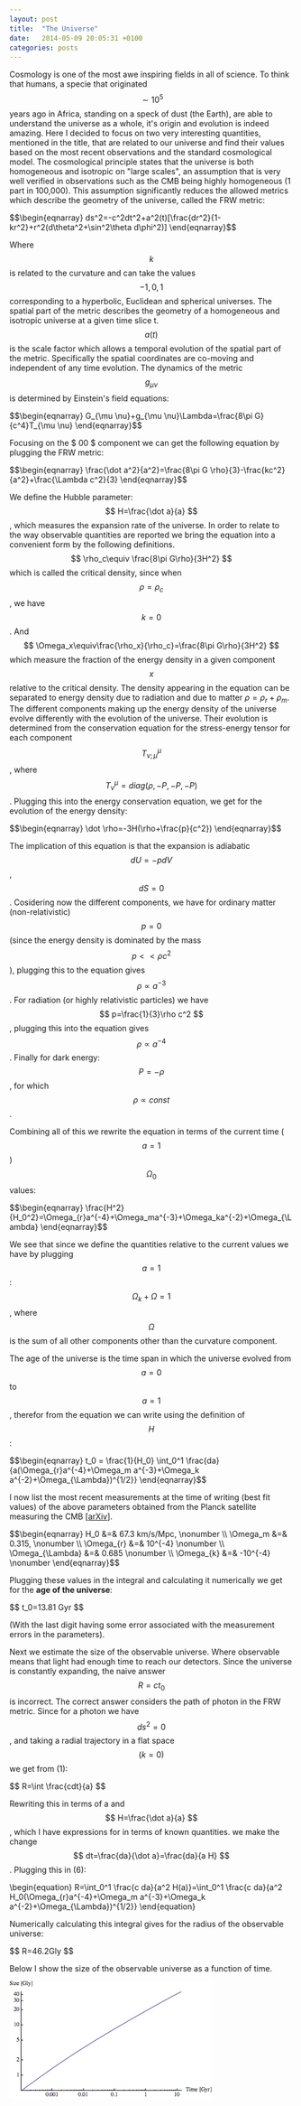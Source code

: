 ```yaml
---
layout: post
title:  "The Universe"
date:   2014-05-09 20:05:31 +0100
categories: posts
---
```


Cosmology is one of the most awe inspiring fields in all of science. To think that humans, a specie that originated $$ \sim 10^5 $$ years ago 
in Africa, standing on a speck of dust (the Earth), are able to understand the universe as a whole, it's origin and evolution is indeed amazing. Here I decided to focus on two very interesting quantities, mentioned in the title, 
that are related to our universe and find their values based on the most recent observations and the standard cosmological model. 
The cosmological principle states that the universe is both homogeneous and isotropic on "large scales", an assumption that is very well verified in observations such as the CMB being highly homogeneous (1 part in 100,000).
This assumption significantly reduces the allowed metrics which describe the geometry of the universe, called the FRW metric:

\$$\begin{eqnarray} 
ds^2=-c^2dt^2+a^2(t)[\frac{dr^2}{1-kr^2}+r^2(d\theta^2+\sin^2\theta d\phi^2)]
\end{eqnarray}$$

Where $$ k $$ is related to the curvature and can take the values $$ -1,0,1 $$ corresponding to a hyperbolic, Euclidean and spherical universes.
The spatial part of the metric describes the geometry of a homogeneous and isotropic universe at a given time slice t.
$$ a(t) $$ is the scale factor which allows a temporal evolution of the spatial part of the metric. Specifically the spatial coordinates are 
co-moving and independent of any time evolution.
The dynamics of the metric $$ g_{\mu \nu} $$ is determined by Einstein's field equations:

\$$\begin{eqnarray} 
G_{\mu \nu}+g_{\mu \nu}\Lambda=\frac{8\pi G}{c^4}T_{\mu \nu}
\end{eqnarray}$$

Focusing on the $ 00 $ component we can get the following equation by plugging the FRW metric:

\$$\begin{eqnarray} 
\frac{\dot a^2}{a^2}=\frac{8\pi G \rho}{3}-\frac{kc^2}{a^2}+\frac{\Lambda c^2}{3}
\end{eqnarray}$$

We define the Hubble parameter: $$ H=\frac{\dot a}{a} $$, which measures the expansion rate of the universe.
In order to relate to the way observable quantities are reported we bring the equation into a convenient form by the following definitions.
$$ \rho_c\equiv \frac{8\pi G\rho}{3H^2} $$ which is called the critical density, since when $$ \rho=\rho_c $$, we have $$ k=0 $$.
And $$ \Omega_x\equiv\frac{\rho_x}{\rho_c}=\frac{8\pi G\rho}{3H^2} $$ which measure the fraction of the energy density in a given component $$ x $$ relative to the critical density.
The density appearing in the equation can be separated to energy density due to radiation and due to matter $\rho=\rho_r+\rho_m$.
The different components making up the energy density of the universe evolve differently with the evolution of the universe.
Their evolution is determined from the conservation equation for the stress-energy tensor for each component $$ T^{\mu}_{\nu;\mu} $$, where $$ T^{\mu}_{\nu}=diag(\rho,-P,-P,-P) $$.
Plugging this into the energy conservation equation, we get for the evolution of the energy density:

\$$\begin{eqnarray}
\dot \rho=-3H(\rho+\frac{p}{c^2})
\end{eqnarray}$$

The implication of this equation is that the expansion is adiabatic $$ dU=-pdV $$ , $$ dS=0 $$.
Cosidering now the different components, we have for ordinary matter (non-relativistic) $$ p=0 $$ (since the energy density is dominated by the mass $$ p<<\rho c^2 $$),
plugging this to the equation gives $$ \rho\propto a^{-3} $$. For radiation (or highly relativistic particles) we have $$ p=\frac{1}{3}\rho c^2 $$, plugging this into the equation
gives $$ \rho \propto a^{-4} $$. Finally for dark energy: $$ P=-\rho $$, for which $$ \rho \propto const $$.

Combining all of this we rewrite the equation in terms of the current time ($$ a=1 $$) $$ \Omega_0 $$ values:

\$$\begin{eqnarray}
\frac{H^2}{H_0^2}=\Omega_{r}a^{-4}+\Omega_ma^{-3}+\Omega_ka^{-2}+\Omega_{\Lambda}
\end{eqnarray}$$

We see that since we define the quantities relative to the current values we have by plugging $$ a=1 $$: $$ \Omega_k+\Omega=1 $$, where $$ \Omega $$ is the sum of all other components other than the curvature component.

The age of the universe is the time span in which the universe evolved from $$ a = 0 $$ to $$ a = 1 $$, therefor from the equation we can write using the 
definition of $$ H $$:

\$$\begin{eqnarray}
t_0 = \frac{1}{H_0} \int_0^1 \frac{da}{a(\Omega_{r}a^{-4}+\Omega_m a^{-3}+\Omega_k a^{-2}+\Omega_{\Lambda})^{1/2}}
\end{eqnarray}$$

I now list the most recent measurements at the time of writing (best fit values) of the above parameters obtained from the Planck satellite measuring the CMB [<a href='http://arxiv.org/abs/1303.5076' target='_blank'>arXiv</a>].

\$$\begin{eqnarray} 
    H_0 &=& 67.3 km/s/Mpc, \nonumber \\
	\Omega_m &=& 0.315, \nonumber \\
	\Omega_{r} &=& 10^{-4} \nonumber \\
	\Omega_{\Lambda} &=& 0.685 \nonumber \\
	\Omega_{k} &=& -10^{-4} \nonumber
\end{eqnarray}$$

Plugging these values in the integral and calculating it numerically we get for the <b>age of the universe</b>: 

\$$
t_0=13.81 Gyr
$$

(With the last digit having some error associated with the measurement errors in the parameters).

Next we estimate the size of the observable universe. Where observable means that light had enough time to reach our detectors.
Since the universe is constantly expanding, the naive answer $$ R=ct_0 $$ is incorrect.
The correct answer considers the path of photon in the FRW metric. Since for a photon we have $$ ds^2=0 $$, and taking a radial trajectory in a flat 
space $$ (k=0) $$ we get from (1):

\$$
R=\int \frac{cdt}{a}
$$

Rewriting this in terms of a and $$ H=\frac{\dot a}{a} $$, which I have expressions for in terms of known quantities. 
we make the change $$ dt=\frac{da}{\dot a}=\frac{da}{a H} $$. Plugging this in (6):

\begin{equation}
R=\int_0^1 \frac{c da}{a^2 H(a)}=\int_0^1 \frac{c da}{a^2 H_0(\Omega_{r}a^{-4}+\Omega_m a^{-3}+\Omega_k a^{-2}+\Omega_{\Lambda})^{1/2}}
\end{equation}

Numerically calculating this integral gives for the radius of the observable universe:

\$$
R=46.2Gly
$$

Below I show the size of the observable universe as a function of time.

![Age](/assets/agesize.png)